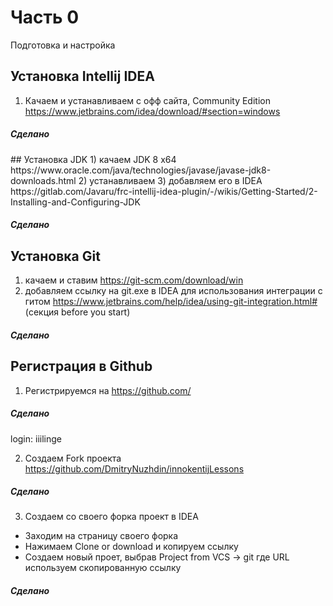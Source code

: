 # Часть 0
Подготовка и настройка 
## Установка Intellij IDEA
1) Качаем и устанавливаем с офф сайта, Community Edition https://www.jetbrains.com/idea/download/#section=windows 


<h5><b>Сделано</b></h5>
## Установка JDK
1) качаем JDK 8 x64 https://www.oracle.com/java/technologies/javase/javase-jdk8-downloads.html
2) устанавливаем
3) добавляем его в IDEA https://gitlab.com/Javaru/frc-intellij-idea-plugin/-/wikis/Getting-Started/2-Installing-and-Configuring-JDK

<h5><b>Сделано</b></h5>
 
## Установка Git
1) качаем и ставим https://git-scm.com/download/win
2) добавляем ссылку на git.exe в IDEA для использования интеграции с гитом https://www.jetbrains.com/help/idea/using-git-integration.html# (секция before you start)

<h5><b>Сделано</b></h5>

## Регистрация в Github
1) Регистрируемся на https://github.com/
<h5><b>Сделано</b></h5>
login: iiilinge

2) Создаем Fork проекта https://github.com/DmitryNuzhdin/innokentijLessons

<h5><b>Сделано</b></h5>

3) Cоздаем со своего форка проект в IDEA
- Заходим на страницу своего форка
- Нажимаем Clone or download и копируем ссылку
- Создаем новый проет, выбрав Project from VCS -> git где URL используем скопированную ссылку

<h5><b>Сделано</b></h5>
